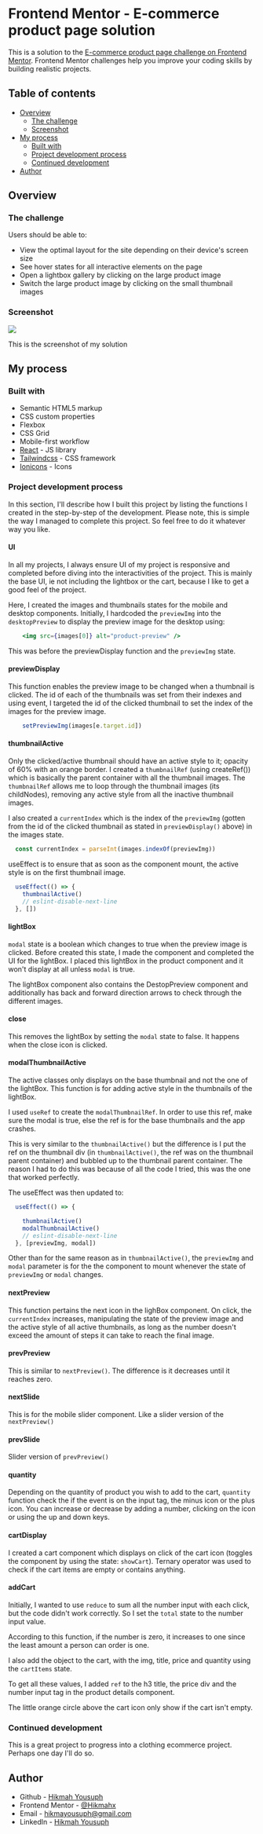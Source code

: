 # Frontend Mentor - E-commerce product page solution

This is a solution to the [E-commerce product page challenge on Frontend Mentor](https://www.frontendmentor.io/challenges/ecommerce-product-page-UPsZ9MJp6). Frontend Mentor challenges help you improve your coding skills by building realistic projects.

## Table of contents

- [Overview](#overview)
  - [The challenge](#the-challenge)
  - [Screenshot](#screenshot)
  <!-- - [Links](#links) -->
- [My process](#my-process)
  - [Built with](#built-with)
  - [Project development process](#project-development-process)
  - [Continued development](#continued-development)
- [Author](#author)


## Overview

### The challenge

Users should be able to:

- View the optimal layout for the site depending on their device's screen size
- See hover states for all interactive elements on the page
- Open a lightbox gallery by clicking on the large product image
- Switch the large product image by clicking on the small thumbnail images
<!-- - Add items to the cart
- View the cart and remove items from it -->

### Screenshot

![](./src/assets/screenshot/e-commerce-product-page.png)

This is the screenshot of my solution

<!-- ### Links -->

## My process

### Built with

- Semantic HTML5 markup
- CSS custom properties
- Flexbox
- CSS Grid
- Mobile-first workflow
- [React](https://reactjs.org/) - JS library
- [Tailwindcss](https://tailwindcss.com/) - CSS framework
- [Ionicons](https://ionicons.com) - Icons

### Project development process

In this section, I'll describe how I built this project by listing the functions I created in the step-by-step of the development. Please note, this is simple the way I managed to complete this project. So feel free to do it whatever way you like.

#### UI

In all my projects, I always ensure UI of my project is responsive and completed before diving into the interactivities of the project. This is mainly the base UI, ie not including the lightbox or the cart, because I like to get a good feel of the project. 

Here, I created the images and thumbnails states for the mobile and desktop components. Initially, I hardcoded the `previewImg` into the `desktopPreview` to display the preview image for the desktop  using:

```jsx
    <img src={images[0]} alt="product-preview" />
```

This was before the previewDisplay function and the `previewImg` state.

#### previewDisplay

This function enables the preview image to be changed when a thumbnail is clicked. The id of each of the thumbnails was set from their indexes and using event, I targeted the id of the clicked thumbnail to set the index of the images for the preview image.
```js
    setPreviewImg(images[e.target.id])   
```

#### thumbnailActive

Only the clicked/active thumbnail should have an active style to it; opacity of 60% with an orange border. I created a `thumbnailRef` (using createRef()) which is basically the parent container with all the thumbnail images. The `thumbnailRef` allows me to loop through the thumbnail images (its childNodes), removing any active style from all the inactive thumbnail images.

I also created a `currentIndex` which is the index of the `previewImg` (gotten from the id of the clicked thumbnail as stated in `previewDisplay()` above) in the images state.

```js
  const currentIndex = parseInt(images.indexOf(previewImg))
```

useEffect is to ensure that as soon as the component mount, the active style is on the first thumbnail image.
```js
  useEffect(() => {
    thumbnailActive()
    // eslint-disable-next-line    
  }, [])

```


#### lightBox

`modal` state is a boolean which changes to true when the preview image is clicked. Before created this state, I made the component and completed the UI for the lightBox. I placed this lightBox in the product component and it won't display at all unless `modal` is true. 

The lightBox component also contains the DestopPreview component and additionally has back and forward direction arrows to check through the different images.

#### close

This removes the lightBox by setting the `modal` state to false. It happens when the close icon is clicked.


#### modalThumbnailActive

The active classes only displays on the base thumbnail and not the one of the lightBox. This function is for adding active style in the thumbnails of the lightBox.

I used `useRef` to create the `modalThumbnailRef`. In order to use this ref, make sure the modal is true, else the ref is for the base thumbnails and the app crashes.

This is very similar to the `thumbnailActive()` but the difference is I put the ref on the thumbnail div (in `thumbnailActive()`, the ref was on the thumbnail parent container) and bubbled up to the thumbnail parent container. The reason I had to do this was because of all the code I tried, this was the one that worked perfectly.

The useEffect was then updated to:
```js
  useEffect(() => {

    thumbnailActive()
    modalThumbnailActive()
    // eslint-disable-next-line    
  }, [previewImg, modal])
```

Other than for the same reason as in `thumbnailActive()`, the `previewImg` and `modal` parameter is for the the component to mount whenever the state of `previewImg` or `modal` changes. 


#### nextPreview

This function pertains the next icon in the lighBox component. On click, the `currentIndex` increases, manipulating the state of the preview image and the active style of all active thumbnails, as long as the number doesn't exceed the amount of steps it can take to reach the final image. 


#### prevPreview

This is similar to `nextPreview()`. The difference is it decreases until it reaches zero.


#### nextSlide
This is for the mobile slider component. Like a slider version of the `nextPreview()`


#### prevSlide

Slider version of `prevPreview()`

#### quantity

Depending on the quantity of product you wish to add to the cart, `quantity` function check the if the event is on the input tag, the minus icon or the plus icon. You can increase or decrease by adding a number, clicking on the icon or using the up and down keys.


#### cartDisplay
I created a cart component which displays on click of the cart icon (toggles the component by using the state: `showCart`). Ternary operator was used to check if the cart items are empty or contains anything.


#### addCart
Initially, I wanted to use `reduce` to sum all the number input with each click, but the code didn't work correctly. So I set the `total` state to the number input value. 

According to this function, if the number is zero, it increases to one since the least amount a person can order is one.

I also add the object to the cart, with the img, title, price and quantity using the `cartItems` state.

To get all these values, I added `ref` to the h3 title, the price div and the number input tag in the product details component.

The little orange circle above the cart icon only show if the cart isn't empty.


### Continued development
This is a great project to progress into a clothing ecommerce project. Perhaps one day I'll do so.


## Author

- Github - [Hikmah Yousuph](https://github.com/Hikmahx)
- Frontend Mentor - [@Hikmahx](https://www.frontendmentor.io/profile/Hikmahx)
- Email - [hikmayousuph@gmail.com](hikmayousuph@gmail.com)
- LinkedIn - [Hikmah Yousuph](linkedin.com/in/hikmah-yousuph-449467204/)